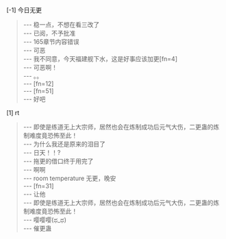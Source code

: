 
[-1] 今日无更
>--- 稳一点，不想在看三改了<br>
>--- 已阅，不予批准<br>
>--- 165章节内容错误<br>
>--- 可恶<br>
>--- 我不同意，今天福建舰下水，这是好事应该加更[fn=4]<br>
>--- 可恶啊！<br>
>--- 。。<br>
>--- [fn=12]<br>
>--- [fn=51]<br>
>--- 好吧<br>

[1] rt
>--- 即使是练道无上大宗师，居然也会在炼制成功后元气大伤，二更蛊的炼制难度竟恐怖至此！<br>
>--- 为什么我还是原来的泪目了<br>
>--- 日天！！?<br>
>--- 拖更的借口终于用完了<br>
>--- 啊啊<br>
>--- room temperature 无更，晚安<br>
>--- [fn=31]<br>
>--- 让他<br>
>--- 即使是练道无上大宗师，居然也会在炼制成功后元气大伤，二更蛊的炼制难度竟恐怖至此！<br>
>--- 嘤嘤嘤(ಥ_ಥ)<br>
>--- 催更蛊<br>
